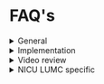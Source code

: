 # FAQ's

<details>

<summary>General</summary>

**What happens if a mistake is recorded?**

* **Answer:** Mistakes should be reported regardless of video evidence. Clarify your hospital's incident reporting protocols. Regarding legal use of the video, consult legal experts as regulations vary by region. Emphasize that the video's primary purpose is for internal learning and quality improvement and recordings are not used for any other purpose. The [NICU at LUMC](../../level-1-fundamentals/4.-learning-from-success-stories/#nicu-lumc) has made video recordings of resuscitation procedures a standard part of care and also part of the patient file, so these videos are visible to patients.

**How do you make it GDPR compliant?**

* **Considerations:** GDPR is specific to the EU. Adapt answers based on your location's privacy laws.
* **Answer:** Explain the purpose (quality improvement), how the video will be used, data security measures, and their rights (access, deletion). Obtain written consent. Consult your hospital's legal/data protection officer if needed.

**What if there's not enough time to ask patients for consent?**

* **Considerations:** Emergency situations complicate consent. Laws allow for exceptions, but consult legal advisors or an ethics committee on your region's specific rules.

**Can parents see or have the video? How do you ensure they won't post it everywhere?**

* **Considerations:** This may vary based on regulations and consent specifics. For example, in [neonatal care, parents value the review of a recording](https://app.gitbook.com/s/MdMcavmFWyJ3gxr9PXYq/summaries-articles/dive-in-the-history-of-video-review-in-our-nicu).&#x20;
* **Answer:** Discuss parental access with your team. If permitted, have clear usage agreements covering distribution and social media restrictions, while emphasizing the risk of de-identification failure.

**How do you ask healthcare workers for consent?**

* **Answer:** We would recommend [to emphasize voluntary participation](../../level-1-fundamentals/3.-safe-simple-and-small/3.1-safe.md), explain the benefits, outline video usage (quality improvement, not performance evaluation), and give them control: consent to film, consent to review, consent to use in _Neoflix_.

</details>

<details>

<summary>Implementation</summary>

**How do you involve nurses?**

* **Answer:** [Schedule video reflection](../../level-1-fundamentals/2.-planning-your-initiative/) around nursing shifts and accommodate their input in the process.

**What kind of equipment do you use? Can you also use additional signals (CTG, respiratory parameters, etc.)?**

* **Answer:** Start [simple](../../level-1-fundamentals/3.-safe-simple-and-small/3.2-simple.md) (phone for practice), progress to dedicated cameras (GoPro). For syncing other signals, you'd likely need specialized software/hardware – this is an area for technical exploration.

**What can be challenging in rolling out/implementing this project?**

* [**Getting the team to turn on a camera**](../../level-2-in-action/6.-recording-equipment/)**:** At some point, this becomes more automatic, but it remains an extra step providers have to take in what is sometimes an "acute" setting,

**How do you store the videos?**

* **Answer:** Secure data storage compliant with healthcare regulations and your hospital's IT policies. Specify encryption and access controls.

**How do you inform a team when setting up Neoflix?**

* **Answer:** Be [transparent about goals, benefits, and the emphasis on non-judgmental learning](../../level-1-fundamentals/2.-planning-your-initiative/2.2-gaining-team-buy-in.md). Start small, get early wins, and build enthusiasm.

**How much does it cost?**

* **Answer:** Break down costs: equipment (cameras, editing software), personnel time (coordination, reflection sessions), possible IT integration. Seek possible grants or funding sources within your hospital.

**How do you ensure a team films videos? Who picks up the camera? How do you start?**

* **Answer:** [Team leaders model enthusiasm and initiate recordings](../../level-1-fundamentals/2.-planning-your-initiative/2.1-pioneer-team.md). Make the process easy with clear instructions.

**How can you set up and expand video review? At what pace?**

You can [expand video review](../../level-3-growth/17.-continuous-improvement.md) at the pace of the healthcare workers. It's important not to make them feel like it's being imposed on them. If they see the value themselves, they will naturally become enthusiastic and come up with their own ideas that can be used to implement video reflection.

</details>

<details>

<summary>Video review</summary>

**Who guides video review?**

* **Answer:** The[ chair](../../level-2-in-action/11.-lets-neoflix/11.3-tasks-of-the-chair.md) of the video review session. Representatives from all disciplines lead to more comprehensive discussions. Train them in facilitation and constructive feedback.

**How do you edit videos to make them usable for video reflection? How do you ensure integration with software?**

* **Answer:** Basic [editing](../../level-2-in-action/9.-after-the-intervention/9.2-simple-video-editing.md) is possible with many software options. For advanced features, a dedicated video editing suite might be needed. Integration with patient monitoring systems would need custom programming.

**How do you organize video reflection in a way that is safe and effective?**

* **Answer:** Organizing video review with regards to the [safe learning environment](../../level-2-in-action/11.-lets-neoflix/11.2-a-safe-learning-environment.md) included clear feedback rules (specific, non-judgmental), skilled chairperson to guide discussions, time management, and focused preparation for each video segment.

**How do you use video reflection to improve quality (effectiveness)?**

* **Answer:** [Identify actionable insights from discussions, develop and implement improvement plans, track changes or outcomes to evaluate success.](../../level-2-in-action/12.-improving-care-through-the-neoflix-approach.md)

**Can you perform multi-center video reflection without feeling judged?**

* **Answer:** Yes, with thorough preparation, ground rules, and a facilitator focused on collaborative learning, not criticism. Consider that a mistake as something that doesn't work and has reasons that can potentially be addressed. Or better yet, why does it usually go well? And [from that perspective, look at why something goes wrong.](../../level-1-fundamentals/1.-preproduction/1.1-beyond-the-procedure.md#taking-a-different-approach)

**How do you keep video reflection running?**

* **Answer:** Shared ownership (multiple team leaders), streamlined processes, celebrating successes.

**What are the dangers of video reflection?**

* Blame culture. Focusing too much on perfect execution. Micromanaging. Emphasize that it's about learning how this team, in this context and in this situation, acts and makes choices. Consider: is there variation in how something could have been done, what factors influence the course of the situation, etc.?

</details>

<details>

<summary>NICU LUMC specific</summary>

[Click here](../neoflix/streamlining-neonatal-care-a-success-story.md) for more information.

**How many videos have you recorded in total?**

* We expanded the Neoflix project in August 2021 with identifiable images.
* Since then, we have had 58 Neoflix episodes in about 2 years.
* In total, we have recorded 113 videos of 9 different procedures, and we are still counting.

**How do you analyze the data?**

* The videos are pre-discussed with those involved and then shown in a _Neoflix_ session. There, we evaluate the procedure in the video with the healthcare providers. Our project focuses on the Neoflix discussions. So we note what is said there, what points are raised, and how we can use that to make quality improvements. We then carry out action research (Plan-do-check-act) to improve quality and to see if it has had an effect. My research also focuses on action research and qualitative interview research.

**Is there currently a form of privacy/protection for the filmed employees?**

* The choice to be filmed is voluntary. Providers can also decide individually whether a video will be used in Neoflix.

**Could there be any rights attached to these videos?**

* We will delete the videos after the project. Before that, anyone can refuse to have a video used in Neoflix. We do not know whether they can be used in legal cases. This has also never happened since video reflection started in 2014.

**Where/in what situations do you see or expect the most added value of Neoflix?**&#x20;

* In acute or (neonatal) intensive care, it is difficult to reflect on complex/acute procedures, although they have a lot of influence on the patient or patient outcomes. Debriefing or evaluation of these moments is often limited by incomplete documentation or by recall bias (not being able to remember an event from the past well).
* Recording care and discussing videos with healthcare professionals among themselves allows them to reflect on care exactly as it is, in complete transparency. In addition, healthcare professionals also have the opportunity to learn from each other, something that is becoming less and less possible as healthcare professionals become more experienced. Video reflection gives healthcare professionals the opportunity to gain new insights to improve quality of care.

</details>
